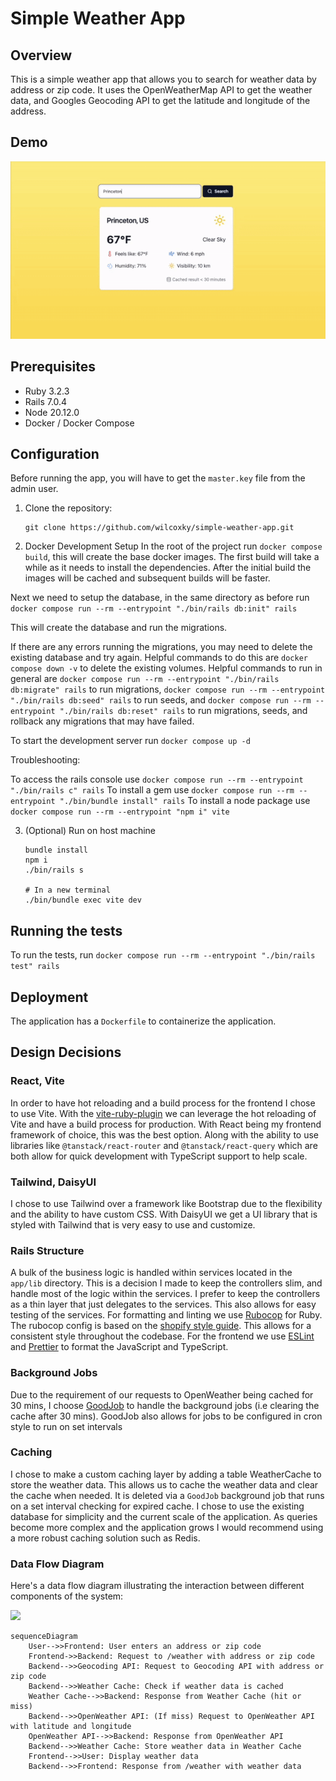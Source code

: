 # Simple Weather App

## Overview

This is a simple weather app that allows you to search for weather data by address or zip code. It uses the OpenWeatherMap API to get the weather data, and Googles Geocoding API to get the latitude and longitude of the address.

## Demo
![Demo](https://github.com/wilcoxky/sample-weather-app/raw/main/wiki/assets/demo.gif)


## Prerequisites

- Ruby 3.2.3
- Rails 7.0.4
- Node 20.12.0
- Docker / Docker Compose


## Configuration
Before running the app, you will have to get the `master.key` file from the admin user.

1. Clone the repository:
   ```
   git clone https://github.com/wilcoxky/simple-weather-app.git
   ```
2. Docker Development Setup
In the root of the project run `docker compose build`, this will create the base docker images.
The first build will take a while as it needs to install the dependencies. After the initial build the images will be cached and subsequent builds will be faster.

Next we need to setup the database, in the same directory as before run `docker compose run --rm --entrypoint "./bin/rails db:init" rails`

This will create the database and run the migrations.

If there are any errors running the migrations, you may need to delete the existing database and try again. Helpful commands to do this are `docker compose down -v` to delete the existing volumes.
Helpful commands to run in general are `docker compose run --rm --entrypoint "./bin/rails db:migrate" rails` to run migrations, `docker compose run --rm --entrypoint "./bin/rails db:seed" rails` to run seeds, and `docker compose run --rm --entrypoint "./bin/rails db:reset" rails` to run migrations, seeds, and rollback any migrations that may have failed.

To start the development server run `docker compose up -d`

Troubleshooting:

To access the rails console use `docker compose run --rm --entrypoint "./bin/rails c" rails`
To install a gem use `docker compose run --rm --entrypoint "./bin/bundle install" rails`
To install a node package use `docker compose run --rm --entrypoint "npm i" vite`


3. (Optional) Run on host machine
   ```
   bundle install
   npm i
   ./bin/rails s

   # In a new terminal
   ./bin/bundle exec vite dev
   ```

## Running the tests

To run the tests, run `docker compose run --rm --entrypoint "./bin/rails test" rails`

## Deployment
The application has a `Dockerfile` to containerize the application.

## Design Decisions

### React, Vite
In order to have hot reloading and a build process for the frontend I chose to use Vite. With the [vite-ruby-plugin](https://github.com/ElMassimo/vite_ruby) we can leverage the hot reloading of Vite and have a build process for production. With React being my frontend framework of choice, this was the best option. Along with the ability to use libraries like `@tanstack/react-router` and `@tanstack/react-query` which are both allow for quick development with TypeScript support to help scale.

### Tailwind, DaisyUI
I chose to use Tailwind over a framework like Bootstrap due to the flexibility and the ability to have custom CSS. With DaisyUI we get a UI library that is styled with Tailwind that is very easy to use and customize.

### Rails Structure
A bulk of the business logic is handled within services located in the `app/lib` directory. This is a decision I made to keep the controllers slim, and handle most of the logic within the services. I prefer to keep the controllers as a thin layer that just delegates to the services. This also allows for easy testing of the services.
For formatting and linting we use [Rubocop](https://github.com/rubocop/rubocop) for Ruby. The rubocop config is based on the [shopify style guide](https://shopify.github.io/ruby-style-guide/). This allows for a consistent style throughout the codebase. For the frontend we use [ESLint](https://eslint.org/) and [Prettier](https://prettier.io/) to format the JavaScript and TypeScript.

### Background Jobs
Due to the requirement of our requests to OpenWeather being cached for 30 mins, I choose [GoodJob](https://github.com/bensheldon/good_job) to handle the background jobs (i.e clearing the cache after 30 mins). GoodJob also allows for jobs to be configured in cron style to run on set intervals


### Caching
I chose to make a custom caching layer by adding a table WeatherCache to store the weather data. This allows us to cache the weather data and clear the cache when needed. It is deleted via a `GoodJob` background job that runs on a set interval checking for expired cache. I chose to use the existing database for simplicity and the current scale of the application. As queries become more complex and the application grows I would recommend using a more robust caching solution such as Redis.

### Data Flow Diagram

Here's a data flow diagram illustrating the interaction between different components of the system:

[![](https://mermaid.ink/img/pako:eNqNU8tqwzAQ_JVFpxQSetch0Ca05FBaGkovvizS2haxJVeSCWnIv1eyYho59OGTtJqZnZFXRyaMJMaZo4-etKC1wspiW2gI35sju1gslw_WaE9a8qECFDbWAWpAKS05B8bCp-ogaiXmyAjkexS7gfsaWzgP3sDtntDXQWqvfP2zypkaLTySCXWlK7h72WRa2cn_Bd_PDlYoauKwqknsQJUwOpPoEZQDEc9lomecRZ7NdUY7gtKaNsfBrFY-WmmVczdXPp470iN-iDbblAl6GXKCSjEb9Mr3ksKfkNAYXQ271GFC-MXsBPnXRW29sTS5JZ0nnoxA0Ihjw2GtXNfgISNftfuetdxmPjKXEmzOWrItKhnm-BgFCxYOWyoYD0uJdlewQp8CDntvtgctGPe2pznruyAwzjzjJTYuVEmqEPIpPYzhfcyZNX1VJ9rpC0UhF3Q?type=png)](https://mermaid.live/edit#pako:eNqNU8tqwzAQ_JVFpxQSetch0Ca05FBaGkovvizS2haxJVeSCWnIv1eyYho59OGTtJqZnZFXRyaMJMaZo4-etKC1wspiW2gI35sju1gslw_WaE9a8qECFDbWAWpAKS05B8bCp-ogaiXmyAjkexS7gfsaWzgP3sDtntDXQWqvfP2zypkaLTySCXWlK7h72WRa2cn_Bd_PDlYoauKwqknsQJUwOpPoEZQDEc9lomecRZ7NdUY7gtKaNsfBrFY-WmmVczdXPp470iN-iDbblAl6GXKCSjEb9Mr3ksKfkNAYXQ271GFC-MXsBPnXRW29sTS5JZ0nnoxA0Ihjw2GtXNfgISNftfuetdxmPjKXEmzOWrItKhnm-BgFCxYOWyoYD0uJdlewQp8CDntvtgctGPe2pznruyAwzjzjJTYuVEmqEPIpPYzhfcyZNX1VJ9rpC0UhF3Q)


```mermaid
sequenceDiagram
    User-->>Frontend: User enters an address or zip code
    Frontend->>Backend: Request to /weather with address or zip code
    Backend-->>Geocoding API: Request to Geocoding API with address or zip code
    Backend-->>Weather Cache: Check if weather data is cached
    Weather Cache-->>Backend: Response from Weather Cache (hit or miss)
    Backend-->>OpenWeather API: (If miss) Request to OpenWeather API with latitude and longitude
    OpenWeather API-->>Backend: Response from OpenWeather API
    Backend-->>Weather Cache: Store weather data in Weather Cache
    Frontend-->>User: Display weather data
    Backend-->>Frontend: Response from /weather with weather data
```

